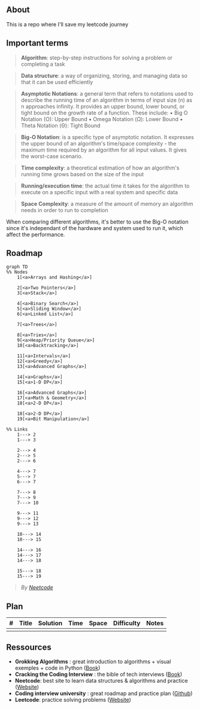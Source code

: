 ## About
This is a repo where I'll save my leetcode journey

## Important terms
> **Algorithm**: step-by-step instructions for solving a problem or completing a task

> **Data structure**: a way of organizing, storing, and managing data so that it can be used efficiently

> **Asymptotic Notations**: a general term that refers to notations used to describe the running time of an algorithm in terms of input size (n) as n approaches infinity. It provides an upper bound, lower bound, or tight bound on the growth rate of a function. These include:
▪	Big O Notation (O): Upper Bound
▪	Omega Notation (Ω): Lower Bound
▪	Theta Notation (Θ): Tight Bound

> **Big-O Notation**: is a specific type of asymptotic notation. It expresses the upper bound of an algorithm's time/space complexity - the maximum time required by an algorithm for all input values. It gives the worst-case scenario.

> **Time complexity**: a theoretical estimation of how an algorithm's running time grows based on the size of the input

> **Running/execution time**: the actual time it takes for the algorithm to execute on a specific input with a real system and specific data

> **Space Complexity**: a measure of the amount of memory an algorithm needs in order to run to completion

When comparing different algorithms, it's better to use the Big-O notation since it's independant of the hardware and system used to run it, which affect the performance.

## Roadmap

```mermaid
graph TD
%% Nodes
    1[<a>Arrays and Hashing</a>]

    2[<a>Two Pointers</a>]
    3[<a>Stack</a>]

    4[<a>Binary Search</a>]
    5[<a>Sliding Window</a>]
    6[<a>Linked List</a>]

    7[<a>Trees</a>]
    
    8[<a>Tries</a>]
    9[<a>Heap/Priority Queue</a>]
    10[<a>Backtracking</a>]

    11[<a>Intervals</a>]
    12[<a>Greedy</a>]
    13[<a>Advanced Graphs</a>]

    14[<a>Graphs</a>]
    15[<a>1-D DP</a>]

    16[<a>Advanced Graphs</a>]
    17[<a>Math & Geometry</a>]
    18[<a>2-D DP</a>]

    18[<a>2-D DP</a>]
    19[<a>Bit Manipulation</a>]

%% Links
    1---> 2
    1---> 3

    2---> 4
    2---> 5
    2---> 6

    4---> 7
    5---> 7
    6---> 7

    7---> 8
    7---> 9
    7---> 10

    9---> 11
    9---> 12
    9---> 13

    10---> 14
    10---> 15

    14---> 16
    14---> 17
    14---> 18

    15---> 18
    15---> 19
```
> *By [Neetcode](https://neetcode.io/roadmap)*

## Plan

|#|Title|Solution|Time|Space|Difficulty|Notes|
|-|-|-|-|--|--|--|
||||||||

## Ressources
- **Grokking Algorithms** : great introduction to algorithms + visual exemples + code in Python ([Book](https://www.amazon.com.be/-/en/Aditya-Bhargava/dp/1617292230/ref=asc_df_1617292230/))
- **Cracking the Coding Interview** : the bible of tech interviews ([Book](https://www.amazon.com.be/-/en/Gayle-Laakmann-McDowell/dp/0984782850))
- **Neetcode**: best site to learn data structures & algorithms and practice ([Website](https://neetcode.io/))
- **Coding interview university** : great roadmap and practice plan ([Github](https://github.com/jwasham/coding-interview-university))
- **Leetcode**: practice solving problems ([Website](https://leetcode.com/))
